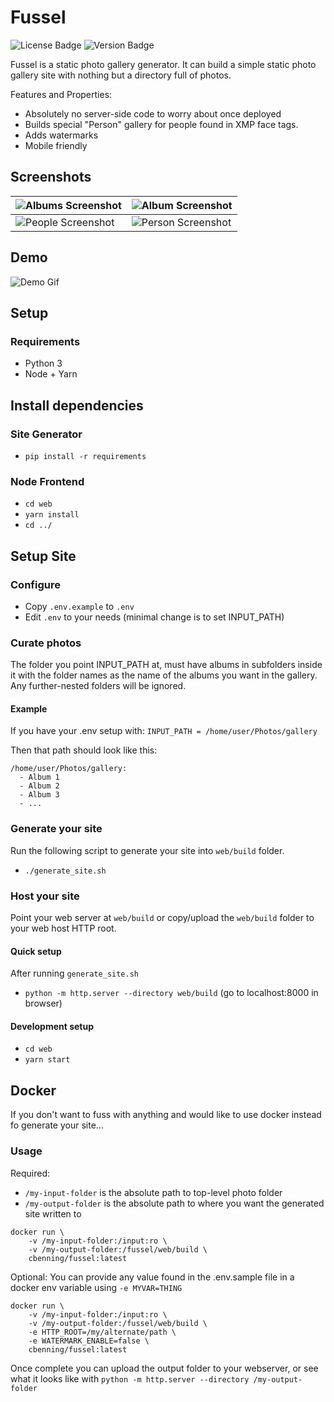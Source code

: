 # Fussel

![License Badge](https://img.shields.io/github/license/cbenning/fussel)
![Version Badge](https://img.shields.io/github/v/release/cbenning/fussel)

Fussel is a static photo gallery generator. It can build a simple static photo gallery site
with nothing but a directory full of photos. 

Features and Properties:
 - Absolutely no server-side code to worry about once deployed
 - Builds special "Person" gallery for people found in XMP face tags.
 - Adds watermarks
 - Mobile friendly

## Screenshots
| ![Albums Screenshot](https://user-images.githubusercontent.com/153700/81897761-1e904780-956c-11ea-9450-fbdb286b95fc.png?raw=true "Albums Screenshot") | ![Album Screenshot](https://user-images.githubusercontent.com/153700/81897716-120bef00-956c-11ea-9204-b8e90ffb24f8.png?raw=true "Album Screenshot") |  
|---|---|
| ![People Screenshot](https://user-images.githubusercontent.com/153700/81897685-fef91f00-956b-11ea-8df6-9c23fad83bb2.png?raw=true "People Screenshot") | ![Person Screenshot](https://user-images.githubusercontent.com/153700/81897698-091b1d80-956c-11ea-9acb-6195d9673407.png?raw=true "PersonScreenshot") | 

## Demo
![Demo Gif](https://user-images.githubusercontent.com/153700/81898094-d58cc300-956c-11ea-90eb-f8ce5561f63d.gif?raw=true "Modal Screenshot")

## Setup

### Requirements

 - Python 3
 - Node + Yarn

## Install dependencies

### Site Generator
 - `pip install -r requirements`
 
### Node Frontend
 - `cd web`
 - `yarn install`
 - `cd ../`
 
## Setup Site

### Configure

 - Copy `.env.example` to `.env`
 - Edit `.env` to your needs (minimal change is to set INPUT_PATH)

### Curate photos
The folder you point INPUT_PATH at, must have albums in subfolders inside it with the folder names as the name of the albums you want in the gallery. Any further-nested folders will be ignored.

#### Example

If you have your .env setup with:
`INPUT_PATH = /home/user/Photos/gallery`

Then that path should look like this:
```
/home/user/Photos/gallery:
  - Album 1
  - Album 2
  - Album 3
  - ...
```


### Generate your site
Run the following script to generate your site into `web/build` folder.
 - `./generate_site.sh`
 
### Host your site

Point your web server at `web/build` or copy/upload the `web/build` folder to your web host HTTP root.

#### Quick setup

After running `generate_site.sh`

 - `python -m http.server --directory web/build` (go to localhost:8000 in browser)

#### Development setup

 - `cd web`
 - `yarn start`
 
## Docker

If you don't want to fuss with anything and would like to use docker instead fo generate your site...

### Usage

Required:
 * `/my-input-folder` is the absolute path to top-level photo folder
 * `/my-output-folder` is the absolute path to where you want the generated site written to

```
docker run \
	-v /my-input-folder:/input:ro \
	-v /my-output-folder:/fussel/web/build \
	cbenning/fussel:latest
```

Optional:
 You can provide any value found in the .env.sample file in a docker env variable using `-e MYVAR=THING`

```
docker run \
	-v /my-input-folder:/input:ro \
	-v /my-output-folder:/fussel/web/build \
    -e HTTP_ROOT=/my/alternate/path \
    -e WATERMARK_ENABLE=false \
	cbenning/fussel:latest
```

Once complete you can upload the output folder to your webserver, or see what it looks like with
`python -m http.server --directory /my-output-folder`


